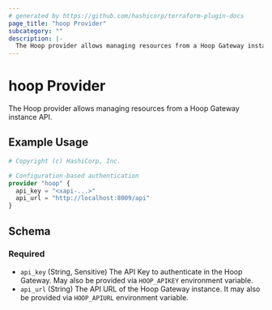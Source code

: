 ```yaml
---
# generated by https://github.com/hashicorp/terraform-plugin-docs
page_title: "hoop Provider"
subcategory: ""
description: |-
  The Hoop provider allows managing resources from a Hoop Gateway instance API.
---
```


# hoop Provider

The Hoop provider allows managing resources from a Hoop Gateway instance API.

## Example Usage

```terraform
# Copyright (c) HashiCorp, Inc.

# Configuration-based authentication
provider "hoop" {
  api_key = "<xapi-...>"
  api_url = "http://localhost:8009/api"
}
```

<!-- schema generated by tfplugindocs -->
## Schema

### Required

- `api_key` (String, Sensitive) The API Key to authenticate in the Hoop Gateway. May also be provided via `HOOP_APIKEY` environment variable.
- `api_url` (String) The API URL of the Hoop Gateway instance. It may also be provided via `HOOP_APIURL` environment variable.
